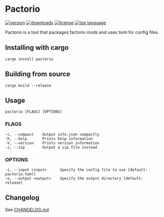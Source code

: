 # Pactorio

[![version](https://img.shields.io/crates/v/pactorio.svg?style=flat-square)][Crate]
[![downloads](https://img.shields.io/crates/d/pactorio.svg?style=flat-square)][Crate]
[![license](https://img.shields.io/crates/l/pactorio.svg?style=flat-square)](https://github.com/figsoda/pactorio/blob/master/LICENSE)
[![top language](https://img.shields.io/github/languages/top/figsoda/pactorio.svg?style=flat-square)](https://www.rust-lang.org/)

[Crate]: https://crates.io/crates/pactorio

Pactorio is a tool that packages factorio mods and uses toml for config files. 

## Installing with cargo
```
cargo install pactorio
```

## Building from source
```
cargo build --release
```

## Usage
    pactorio [FLAGS] [OPTIONS]

### FLAGS
    -c, --compact    Output info.json compactly
    -h, --help       Prints help information
    -V, --version    Prints version information
    -z, --zip        Output a zip file instead

### OPTIONS
    -i, --input <input>      Specify the config file to use [default: pactorio.toml]
    -o, --output <output>    Specify the output directory [default: release]

## Changelog
See [CHANGELOG.md](https://github.com/figsoda/pactorio/blob/master/CHANGELOG.md)
